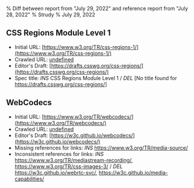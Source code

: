 % Diff between report from "July 29, 2022" and reference report from "July 28, 2022"
% Strudy
% July 29, 2022

## CSS Regions Module Level 1

- Initial URL: [https://www.w3.org/TR/css-regions-1/](https://www.w3.org/TR/css-regions-1/)
- Crawled URL: [undefined](undefined)
- Editor's Draft: [https://drafts.csswg.org/css-regions/](https://drafts.csswg.org/css-regions/)
- Spec title: *INS* CSS Regions Module Level 1 / *DEL* [No title found for https://drafts.csswg.org/css-regions/]


## WebCodecs

- Initial URL: [https://www.w3.org/TR/webcodecs/](https://www.w3.org/TR/webcodecs/)
- Crawled URL: [undefined](undefined)
- Editor's Draft: [https://w3c.github.io/webcodecs/](https://w3c.github.io/webcodecs/)
- Missing references for links: *INS* https://www.w3.org/TR/media-source/
- Inconsistent references for links: *INS* https://www.w3.org/TR/mediastream-recording/, https://www.w3.org/TR/css-images-3/ / *DEL* https://w3c.github.io/webrtc-svc/, https://w3c.github.io/media-capabilities/



